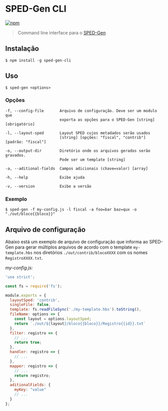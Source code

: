# SPED-Gen CLI

[![npm](https://img.shields.io/npm/v/sped-gen-cli.svg)](https://www.npmjs.com/package/sped-gen-cli)

> Command line interface para o [SPED-Gen](https://github.com/elvisgs/sped-gen)

## Instalação

```shell
$ npm install -g sped-gen-cli
```

## Uso
```shell
$ sped-gen <options>
```

### Opções
```
-f, --config-file       Arquivo de configuração. Deve ser um modulo que
                        exporta as opções para o SPED-Gen [string] [obrigatório]

-l, --layout-sped       Layout SPED cujos metadados serão usados
                        [string] [opções: "fiscal", "contrib"] [padrão: "fiscal"]

-o, --output-dir        Diretório onde os arquivos gerados serão gravados.
                        Pode ser um template [string]

-a, --aditional-fields  Campos adicionais (chave=valor) [array]

-h, --help              Exibe ajuda

-v, --version           Exibe a versão
```

### Exemplo
```shell
$ sped-gen -f my-config.js -l fiscal -a foo=bar baz=qux -o "./out/bloco{{bloco}}"
```

## Arquivo de configuração
Abaixo está um exemplo de arquivo de configuração que informa ao SPED-Gen para gerar múltiplos arquivos de acordo com o template `my-template.hbs` nos diretórios `./out/contrib/blocoXXXX` com os nomes `RegistroXXXX.txt`.

*my-config.js:*

```javascript
'use strict';

const fs = require('fs');

module.exports = {
  layoutSped: 'contrib',
  singleFile: false,
  template: fs.readFileSync('./my-template.hbs').toString(),
  fileName: options => {
    const layout = options.layoutSped;
    return `./out/${layout}/bloco{{bloco}}/Registro{{id}}.txt`
  },
  filter: registro => {
    // ...
    return true;
  },
  handler: registro => {
    // ...
  },
  mapper: registro => {
    // ...
    return registro;
  },
  aditionalFields: {
    myKey: "value"
    // ...
  }
};
```